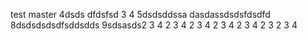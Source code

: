 test master 4dsds
dfdsfsd
3
4
5dsdsddssa
dasdassdsdsfdsdfd
8dsdsdsdsdfsddsdds
9sdsasds2
3
4
2
3
4
2
3
4
2
3
4
2
3
4
2
3
2
3
4
